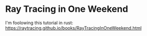 Ray Tracing in One Weekend
==========================

I'm foolowing this tutorial in rust:
https://raytracing.github.io/books/RayTracingInOneWeekend.html
